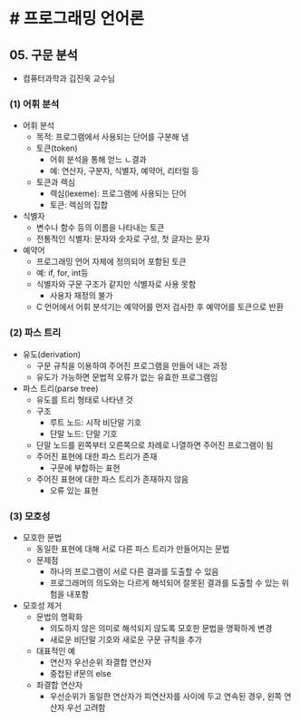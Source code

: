 # # 프로그래밍 언어론

## 05. 구문 분석

- 컴퓨터과학과 김진욱 교수님

### (1) 어휘 분석

- 어휘 분석
    - 목적: 프로그램에서 사용되는 단어를 구분해 냄
    - 토큰(token)
        - 어휘 분석을 통해 얻느 ㄴ결과
        - 예: 연산자, 구분자, 식별자, 예약어, 리터럴 등
    - 토큰과 렉심
        - 렉심(lexeme): 프로그램에 사용되는 단어
        - 토큰: 렉심의 집합
- 식별자
    - 변수나 함수 등의 이름을 나타내는 토큰
    - 전통적인 식별자: 문자와 숫자로 구성, 첫 글자는 문자
- 예약어
    - 프로그래밍 언어 자체에 정의되어 포함된 토큰
    - 예: if, for, int등
    - 식별자와 구문 구조가 같지만 식별자로 사용 못함
        - 사용자 재정의 불가
    - C 언어에서 어휘 분석기는 예약어를 먼저 검사한 후 예약어를 토큰으로 반환

### (2) 파스 트리

- 유도(derivation)
    - 구문 규칙을 이용하여 주어진 프로그램을 만들어 내는 과정
    - 유도가 가능하면 문법적 오류가 없는 유효한 프로그램임
- 파스 트리(parse tree)
    - 유도를 트리 형태로 나타낸 것
    - 구조
        - 루트 노드: 시작 비단말 기호
        - 단말 노드: 단말 기호
    - 단말 노드를 왼쪽부터 오른쪽으로 차례로 나열하면 주어진 프로그램이 됨
    - 주어진 표현에 대한 파스 트리가 존재
        - 구문에 부합하는 표현
    - 주어진 표현에 대한 파스 트리가 존재하지 않음
        - 오류 있는 표현

### (3) 모호성

- 모호한 문법
    - 동일한 표현에 대해 서로 다른 파스 트리가 만들어지는 문법
    - 문제점
        - 하나의 프로그램이 서로 다른 결과를 도출할 수 있음
        - 프로그래머의 의도와는 다르게 해석되어 잘못된 결과를 도출할 수 있는 위험을 내포함
- 모호성 제거
    - 문법의 명확화
        - 의도하지 않은 의미로 해석되지 않도록 모호한 문법을 명확하게 변경
        - 새로운 비단말 기호와 새로운 구문 규칙을 추가
    - 대표적인 예
        - 연산자 우선순위 좌결합 연산자
        - 중첩된 if문의 else
    - 좌결합 연산자
        - 우선순위가 동일한 연산자가 피연산자를 사이에 두고 연속된 경우, 왼쪽 연산자 우선 고려함
